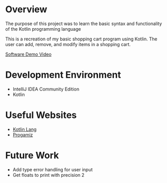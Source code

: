 # Overview

The purpose of this project was to learn the basic syntax and functionality of the Kotlin programming language

This is a recreation of my basic shopping cart program using Kotlin.
The user can add, remove, and modify items in a shopping cart.

[Software Demo Video](https://youtu.be/084hit-8U04)

# Development Environment

* IntelliJ IDEA Community Edition
* Kotlin


# Useful Websites

* [Kotlin Lang](https://kotlinlang.org/)
* [Progamiz](https://www.programiz.com/kotlin-programming)

# Future Work

* Add type error handling for user input
* Get floats to print with precision 2

